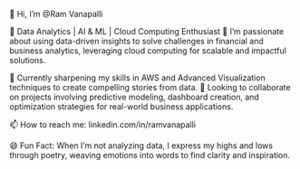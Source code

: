 👋 Hi, I’m @Ram Vanapalli

💼 Data Analytics | AI & ML | Cloud Computing Enthusiast
👀 I’m passionate about using data-driven insights to solve challenges in financial and business analytics, leveraging cloud computing for scalable and impactful solutions.

🌱 Currently sharpening my skills in AWS and Advanced Visualization techniques to create compelling stories from data.
💞️ Looking to collaborate on projects involving predictive modeling, dashboard creation, and optimization strategies for real-world business applications.

📫 How to reach me: linkedin.com/in/ramvanapalli

😄 Fun Fact: When I’m not analyzing data, I express my highs and lows through poetry, weaving emotions into words to find clarity and inspiration.

<!---
RamVanapalli/RamVanapalli is a ✨ special ✨ repository because its `README.md` (this file) appears on your GitHub profile.
You can click the Preview link to take a look at your changes.
--->
